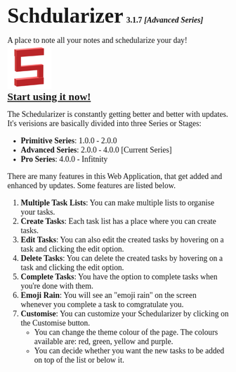 <link
      href="https://fonts.googleapis.com/css2?family=Nunito:ital,wght@0,200;0,300;0,400;0,600;0,700;0,800;0,900;1,200;1,300;1,400;1,600;1,700;1,800;1,900&display=swap"
      rel="stylesheet">
<font face="Nunito">

<style>
    * {
        user-select: none;
    }
</style>

# <font size="7">Schdularizer</font> <font size="4">3.1.7 *[Advanced Series]*</font>
<font size="4">A place to note all your notes and schedularize your day!</font>
<br>
<img src="./public/logo.png" style="height: 100px;" draggable="false"><br>
<font size="4" style="font-size: 24px;">
**[Start using it now!](https://mtti-web.github.io/schedularizer/)**
</font>
<br><br>
<font size="4">
The Schedularizer is constantly getting better and better with updates.
It's verisions are basically divided into three Series or Stages:
</font>
<font size="4">

- **Primitive Series**: 1.0.0 - 2.0.0
- **Advanced Series**: 2.0.0 - 4.0.0 [Current Series]
- **Pro Series**: 4.0.0 - Infitnity

</font>

<font size="4">
There are many features in this Web Application, that get added and enhanced by updates. Some features are listed below.
</font>
<font size="4">

1. **Multiple Task Lists**: You can make multiple lists to organise your tasks.
2. **Create Tasks**: Each task list has a place where you can create tasks.
3. **Edit Tasks**: You can also edit the created tasks by hovering on a task and clicking the edit option.
4. **Delete Tasks**: You can delete the created tasks by hovering on a task and clicking the edit option.
5. **Complete Tasks**: You have the option to complete tasks when you're done with them.
6. **Emoji Rain**: You will see an "emoji rain" on the screen whenever you complete a task to comgratulate you.
7. **Customise**: You can customize your Schedularizer by clicking on the Customise button.
    - You can change the theme colour of the page. The colours available are: red, green, yellow and purple.
    - You can decide whether you want the new tasks to be added on top of the list or below it.

</font>
</font>